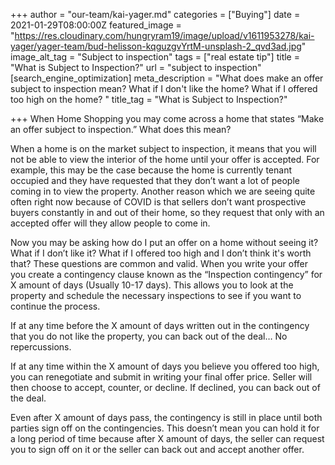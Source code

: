 +++
author = "our-team/kai-yager.md"
categories = ["Buying"]
date = 2021-01-29T08:00:00Z
featured_image = "https://res.cloudinary.com/hungryram19/image/upload/v1611953278/kai-yager/yager-team/bud-helisson-kqguzgvYrtM-unsplash-2_qvd3ad.jpg"
image_alt_tag = "Subject to inspection"
tags = ["real estate tip"]
title = "What is Subject to Inspection?"
url = "subject to inspection"
[search_engine_optimization]
meta_description = "What does make an offer subject to inspection mean? What if I don't like the home? What if I offered too high on the home?  "
title_tag = "What is Subject to Inspection?"

+++
When Home Shopping you may come across a home that states “Make an offer subject to inspection.” What does this mean?

When a home is on the market subject to inspection, it means that you will not be able to view the interior of the home until your offer is accepted. For example, this may be the case because the home is currently tenant occupied and they have requested that they don’t want a lot of people coming in to view the property. Another reason which we are seeing quite often right now because of COVID is that sellers don’t want prospective buyers constantly in and out of their home, so they request that only with an accepted offer will they allow people to come in.

Now you may be asking how do I put an offer on a home without seeing it? What if I don’t like it? What if I offered too high and I don’t think it's worth that? These questions are common and valid. When you write your offer you create a contingency clause known as the “Inspection contingency” for X amount of days (Usually 10-17 days). This allows you to look at the property and schedule the necessary inspections to see if you want to continue the process.

If at any time before the X amount of days written out in the contingency that you do not like the property, you can back out of the deal… No repercussions.

If at any time within the X amount of days you believe you offered too high, you can renegotiate and submit in writing your final offer price. Seller will then choose to accept, counter, or decline. If declined, you can back out of the deal.

Even after X amount of days pass, the contingency is still in place until both parties sign off on the contingencies. This doesn’t mean you can hold it for a long period of time because after X amount of days, the seller can request you to sign off on it or the seller can back out and accept another offer.